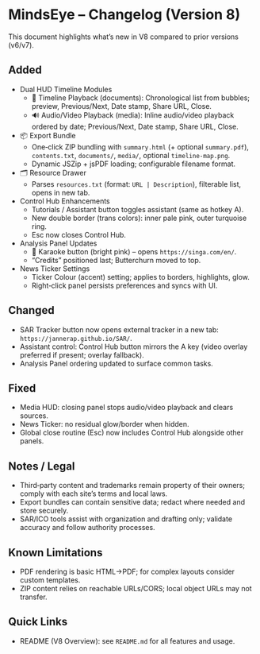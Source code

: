 # MindsEye – Changelog (Version 8)

This document highlights what’s new in V8 compared to prior versions (v6/v7).

## Added
- Dual HUD Timeline Modules
  - 📼 Timeline Playback (documents): Chronological list from bubbles; preview, Previous/Next, Date stamp, Share URL, Close.
  - 🔊 Audio/Video Playback (media): Inline audio/video playback ordered by date; Previous/Next, Date stamp, Share URL, Close.
- 📦 Export Bundle
  - One‑click ZIP bundling with `summary.html` (+ optional `summary.pdf`), `contents.txt`, `documents/`, `media/`, optional `timeline-map.png`.
  - Dynamic JSZip + jsPDF loading; configurable filename format.
- 🗂️ Resource Drawer
  - Parses `resources.txt` (format: `URL | Description`), filterable list, opens in new tab.
- Control Hub Enhancements
  - Tutorials / Assistant button toggles assistant (same as hotkey A).
  - New double border (trans colors): inner pale pink, outer turquoise ring.
  - Esc now closes Control Hub.
- Analysis Panel Updates
  - 🎤 Karaoke button (bright pink) – opens `https://singa.com/en/`.
  - “Credits” positioned last; Butterchurn moved to top.
- News Ticker Settings
  - Ticker Colour (accent) setting; applies to borders, highlights, glow.
  - Right‑click panel persists preferences and syncs with UI.

## Changed
- SAR Tracker button now opens external tracker in a new tab: `https://jannerap.github.io/SAR/`.
- Assistant control: Control Hub button mirrors the A key (video overlay preferred if present; overlay fallback).
- Analysis Panel ordering updated to surface common tasks.

## Fixed
- Media HUD: closing panel stops audio/video playback and clears sources.
- News Ticker: no residual glow/border when hidden.
- Global close routine (Esc) now includes Control Hub alongside other panels.

## Notes / Legal
- Third‑party content and trademarks remain property of their owners; comply with each site’s terms and local laws.
- Export bundles can contain sensitive data; redact where needed and store securely.
- SAR/ICO tools assist with organization and drafting only; validate accuracy and follow authority processes.

## Known Limitations
- PDF rendering is basic HTML→PDF; for complex layouts consider custom templates.
- ZIP content relies on reachable URLs/CORS; local object URLs may not transfer.

## Quick Links
- README (V8 Overview): see `README.md` for all features and usage.
